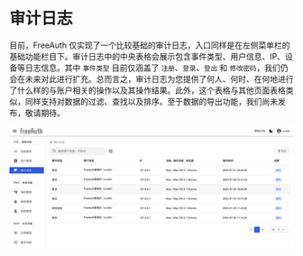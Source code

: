 # 审计日志

目前，FreeAuth 仅实现了一个比较基础的审计日志，入口同样是在左侧菜单栏的基础功能栏目下。审计日志中的中央表格会展示包含事件类型、用户信息、IP、设备等日志信息。其中 `事件类型` 目前仅涵盖了 `注册`、`登录`、`登出` 和 `修改密码`，我们仍会在未来对此进行扩充。总而言之，审计日志为您提供了何人、何时、在何地进行了什么样的与账户相关的操作以及其操作结果。此外，这个表格与其他页面表格类似，同样支持对数据的过滤、查找以及排序。至于数据的导出功能，我们尚未发布，敬请期待。

![FreeAuth Audit Log](/assets/manual/audit-log.png)
